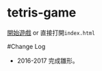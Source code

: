 # tetris-game

[開始遊戲](https://lagagain.github.io/tetris-game/) or 直接打開`index.html`


#Change Log

- 2016-2017 完成雛形。

